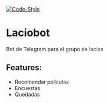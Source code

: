 
[![Code-Style](https://img.shields.io/badge/code_style-standard-brightgreen.svg)](https://standardjs.com/)

# Laciobot
Bot de Telegram para el grupo de lacios

## Features:
- Recomendar películas
- Encuestas
- Quedadas
